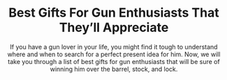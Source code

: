 ---
layout: post
title: Best Gifts For Gun Enthusiasts That They’ll Appreciate
subtitle: If you have a gun lover in your life, you might find it tough to understand where and when to search for a perfect present idea for him. Now, we will take you through a list of best gifts for gun enthusiasts that will be sure of winning him over the barrel, stock, and lock.
header-img: "img/post/2023/09/copied/medium_Best_Gifts_For_Gun_Enthusiasts_That_They_ll_Appreciate_2_bba93e740b.jpg"
header-style: text
permalink: "/gifts-gun-enthusiasts/"
catalog: true
tags:
  - Recipients 
  - Men
---    